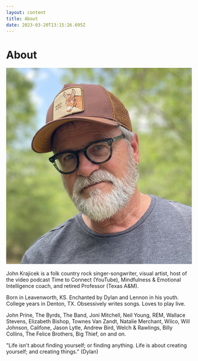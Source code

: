 ```yaml
---
layout: content
title: About
date: 2023-03-20T13:15:26.695Z
---
```

# About

![](../../images/uploads/img_1353-copy-2-.jpg)

J﻿ohn Krajicek is a folk country rock singer-songwriter, visual artist, host of the video podcast Time to Connect (YouTube), Mindfulness & Emotional Intelligence coach, and retired Professor (Texas A&M).

B﻿orn in Leavenworth, KS. Enchanted by Dylan and Lennon in his youth. College years in Denton, TX. Obsessively writes songs. Loves to play live.

John Prine, The Byrds, The Band, Joni Mitchell, Neil Young, REM, Wallace Stevens, Elizabeth Bishop, Townes Van Zandt, Natalie Merchant, Wilco, Will Johnson, Califone, Jason Lytle, Andrew Bird, Welch & Rawlings, Billy Collins, The Felice Brothers, Big Thief, on and on.

"Life isn't about finding yourself; or finding anything. Life is about creating yourself; and creating things." (Dylan)